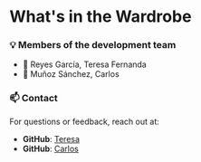 # What's in the Wardrobe 

### :bulb: Members of the development team

- :bust_in_silhouette: Reyes García, Teresa Fernanda
- :bust_in_silhouette: Muñoz Sánchez, Carlos


### :mailbox: Contact
For questions or feedback, reach out at:
- **GitHub**: [Teresa](https://github.com/teresareyes02)
- **GitHub**: [Carlos](https://github.com/rocketCarlos)


